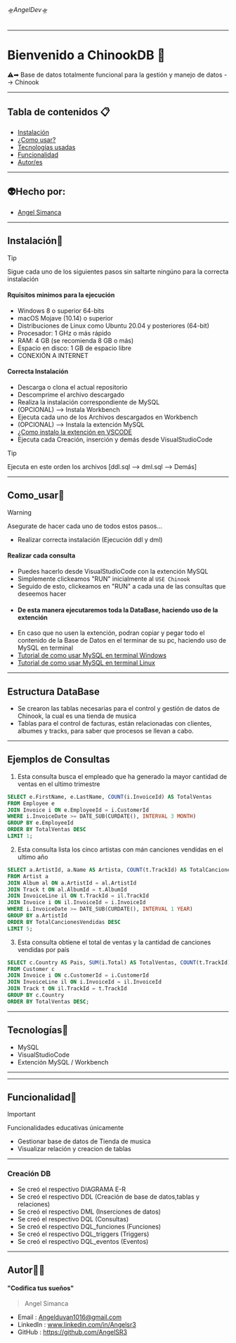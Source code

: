 ###### 🛸AngelDev🛸

---
# Bienvenido a ChinookDB 🎸
⚠️➡︎ Base de datos totalmente funcional para la gestión y manejo de datos --> Chinook

---
## Tabla de contenidos 📋
- [Instalación](#Instalación) 
- [¿Como usar?](#Como_usar) 
- [Tecnologías usadas](#Tecnologías)
- [Funcionalidad](#Funcionalidad)
- [Autor/es](#Autor)
---
## 👽️Hecho por:
- [Angel Simanca](#Autor)

---
## Instalación📂
> [!TIP]
>Sigue cada uno de los siguientes pasos sin saltarte ningúno para la correcta instalación
#### Rquisitos minimos para la ejecución
- Windows 8 o superior 64-bits
- macOS Mojave (10.14) o superior
- Distribuciones de Linux como Ubuntu 20.04 y posteriores (64-bit)
- Procesador: 1 GHz o más rápido
- RAM: 4 GB (se recomienda 8 GB o más)
- Espacio en disco: 1 GB de espacio libre
- CONEXIÓN A INTERNET

#### Correcta Instalación
- Descarga o clona el actual repositorio
- Descomprime el archivo descargado
- Realiza la instalación correspondiente de MySQL
- (OPCIONAL) --> Instala Workbench
- Ejecuta cada uno de los Archivos descargados en Workbench
- (OPCIONAL) --> Instala la extención MySQL
- [¿Como instalo la extención en VSCODE](https://www.youtube.com/shorts/Et1DDO4a_Ys)
- Ejecuta cada Creación, inserción y demás desde VisualStudioCode
> [!TIP]
>Ejecuta en este orden los archivos [ddl.sql --> dml.sql --> Demás]
---
## Como_usar💼
> [!WARNING]
>Asegurate de hacer cada uno de todos estos pasos...
- Realizar correcta instalación (Ejecución ddl y dml)
#### Realizar cada consulta
- Puedes hacerlo desde VisualStudioCode con la extención MySQL
- Simplemente clickeamos "RUN" inicialmente al ```USE Chinook```
- Seguido de esto, clickeamos en "RUN" a cada una de las consultas que deseemos hacer
- #### De esta manera ejecutaremos toda la DataBase, haciendo uso de la extención
- En caso que no usen la extención, podran copiar y pegar todo el contenido de la Base de Datos en el terminar de su pc, haciendo uso de MySQL en terminal
- [Tutorial de como usar MySQL en terminal Windows](https://www.youtube.com/watch?v=2N79qVfC_I8)
- [Tutorial de como usar MySQL en terminal Linux](https://www.youtube.com/watch?v=wID839p6RYE)
---
## Estructura DataBase
- Se crearon las tablas necesarias para el control y gestión de datos de Chinook, la cual es una tienda de musica
- Tablas para el control de facturas, están relacionadas con clientes, albumes y tracks, para saber que procesos se llevan a cabo.
---
## Ejemplos de Consultas
1. Esta consulta busca el empleado que ha generado la mayor cantidad de ventas en el ultimo trimestre
```sql
SELECT e.FirstName, e.LastName, COUNT(i.InvoiceId) AS TotalVentas
FROM Employee e
JOIN Invoice i ON e.EmployeeId = i.CustomerId
WHERE i.InvoiceDate >= DATE_SUB(CURDATE(), INTERVAL 3 MONTH)
GROUP BY e.EmployeeId
ORDER BY TotalVentas DESC
LIMIT 1;
```
2. Esta consulta lista los cinco artistas con mán canciones vendidas en el ultimo año
```sql
SELECT a.ArtistId, a.Name AS Artista, COUNT(t.TrackId) AS TotalCancionesVendidas
FROM Artist a
JOIN Album al ON a.ArtistId = al.ArtistId
JOIN Track t ON al.AlbumId = t.AlbumId
JOIN InvoiceLine il ON t.TrackId = il.TrackId
JOIN Invoice i ON il.InvoiceId = i.InvoiceId
WHERE i.InvoiceDate >= DATE_SUB(CURDATE(), INTERVAL 1 YEAR)
GROUP BY a.ArtistId
ORDER BY TotalCancionesVendidas DESC
LIMIT 5;
```
3. Esta consulta obtiene el total de ventas y la cantidad de canciones vendidas por país
```sql 
SELECT c.Country AS Pais, SUM(i.Total) AS TotalVentas, COUNT(t.TrackId) AS TotalCancionesVendidas
FROM Customer c
JOIN Invoice i ON c.CustomerId = i.CustomerId
JOIN InvoiceLine il ON i.InvoiceId = il.InvoiceId
JOIN Track t ON il.TrackId = t.TrackId
GROUP BY c.Country
ORDER BY TotalVentas DESC;
```
---
## Tecnologías📱
- MySQL
- VisualStudioCode
- Extención MySQL / Workbench
---
---
## Funcionalidad💭
> [!IMPORTANT]  
> Funcionalidades educativas únicamente
- Gestionar base de datos de Tienda de musica
- Visualizar relación y creacion de tablas
---
### Creación DB
- Se creó el respectivo DIAGRAMA E-R
- Se creó el respectivo DDL (Creación de base de datos,tablas y relaciones)
- Se creó el respectivo DML (Inserciones de datos)
- Se creó el respectivo DQL (Consultas)
- Se creó el respectivo DQL_funciones (Funciones)
- Se creó el respectivo DQL_triggers (Triggers)
- Se creó el respectivo DQL_eventos (Eventos)

---
## Autor👨‍💻
#### "Codifica tus sueños"

> Angel Simanca
- Email : 		Angelduvan1016@gmail.com
- LinkedIn : 	www.linkedin.com/in/Angelsr3
- GitHub :		https://github.com/AngelSR3

